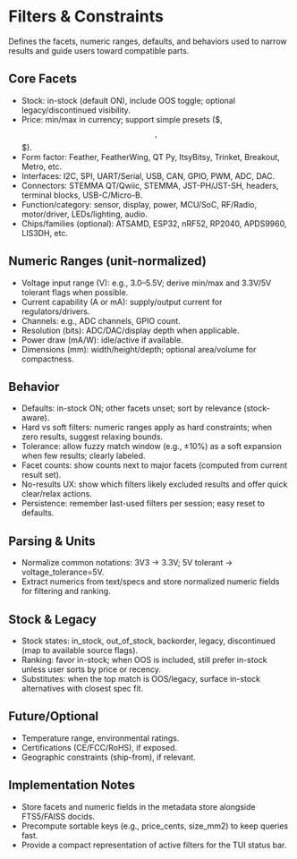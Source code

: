 # Filters & Constraints

Defines the facets, numeric ranges, defaults, and behaviors used to narrow results and guide users toward compatible parts.

## Core Facets
- Stock: in-stock (default ON), include OOS toggle; optional legacy/discontinued visibility.
- Price: min/max in currency; support simple presets ($, $$, $$$).
- Form factor: Feather, FeatherWing, QT Py, ItsyBitsy, Trinket, Breakout, Metro, etc.
- Interfaces: I2C, SPI, UART/Serial, USB, CAN, GPIO, PWM, ADC, DAC.
- Connectors: STEMMA QT/Qwiic, STEMMA, JST-PH/JST-SH, headers, terminal blocks, USB-C/Micro-B.
- Function/category: sensor, display, power, MCU/SoC, RF/Radio, motor/driver, LEDs/lighting, audio.
- Chips/families (optional): ATSAMD, ESP32, nRF52, RP2040, APDS9960, LIS3DH, etc.

## Numeric Ranges (unit-normalized)
- Voltage input range (V): e.g., 3.0–5.5V; derive min/max and 3.3V/5V tolerant flags when possible.
- Current capability (A or mA): supply/output current for regulators/drivers.
- Channels: e.g., ADC channels, GPIO count.
- Resolution (bits): ADC/DAC/display depth when applicable.
- Power draw (mA/W): idle/active if available.
- Dimensions (mm): width/height/depth; optional area/volume for compactness.

## Behavior
- Defaults: in-stock ON; other facets unset; sort by relevance (stock-aware).
- Hard vs soft filters: numeric ranges apply as hard constraints; when zero results, suggest relaxing bounds.
- Tolerance: allow fuzzy match window (e.g., ±10%) as a soft expansion when few results; clearly labeled.
- Facet counts: show counts next to major facets (computed from current result set).
- No-results UX: show which filters likely excluded results and offer quick clear/relax actions.
- Persistence: remember last-used filters per session; easy reset to defaults.

## Parsing & Units
- Normalize common notations: 3V3 → 3.3V; 5V tolerant → voltage_tolerance=5V.
- Extract numerics from text/specs and store normalized numeric fields for filtering and ranking.

## Stock & Legacy
- Stock states: in_stock, out_of_stock, backorder, legacy, discontinued (map to available source flags).
- Ranking: favor in-stock; when OOS is included, still prefer in-stock unless user sorts by price or recency.
- Substitutes: when the top match is OOS/legacy, surface in-stock alternatives with closest spec fit.

## Future/Optional
- Temperature range, environmental ratings.
- Certifications (CE/FCC/RoHS), if exposed.
- Geographic constraints (ship-from), if relevant.

## Implementation Notes
- Store facets and numeric fields in the metadata store alongside FTS5/FAISS docids.
- Precompute sortable keys (e.g., price_cents, size_mm2) to keep queries fast.
- Provide a compact representation of active filters for the TUI status bar.
